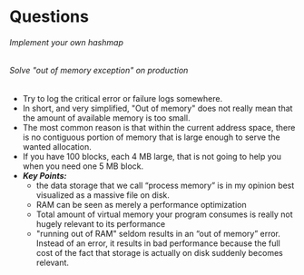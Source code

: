# Questions

###### Implement your own hashmap



###### Solve "out of memory exception"  on production

- Try to log the critical error or failure logs somewhere.
- In short, and very simplified, "Out of memory" does not really mean that the amount of available memory is too small.
- The most common reason is that within the current address space, there is no contiguous portion of memory that is large enough to serve the wanted allocation.
- If you have 100 blocks, each 4 MB large, that is not going to help you when you need one 5 MB block.
- ***Key Points:***
  - the data storage that we call “process memory” is in my opinion best visualized as a massive file on disk.
  - RAM can be seen as merely a performance optimization
  - Total amount of virtual memory your program consumes is really not hugely relevant to its performance
  - "running out of RAM" seldom results in an “out of memory” error. Instead of an error, it results in bad performance because the full cost of the fact that storage is actually on disk suddenly becomes relevant.




